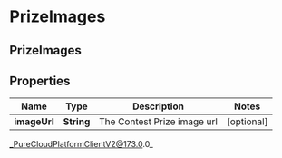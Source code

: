 # PrizeImages

## PrizeImages

## Properties

|Name | Type | Description | Notes|
|------------ | ------------- | ------------- | -------------|
| **imageUrl** | **String** | The Contest Prize image url | [optional] |



_PureCloudPlatformClientV2@173.0.0_
